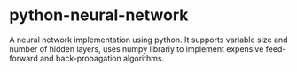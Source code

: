 # python-neural-network
A neural network implementation using python. It supports variable size and number of hidden layers, uses numpy librariy to implement expensive feed-forward and back-propagation algorithms.
